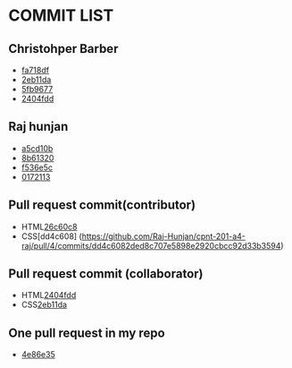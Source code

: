 # COMMIT LIST

## Christohper Barber 
- [fa718df](https://github.com/jaypee06/cpnt201-a4-chris-1/commit/fa718df1507cdee05f8301b2ef9584764651f06f)
- [2eb11da](https://github.com/jaypee06/cpnt201-a4-chris-1/commit/2eb11daf08e1b9881dc3dfc76b82cc154633a935)
- [5fb9677](https://github.com/jaypee06/cpnt201-a4-chris-1/commit/5fb9677ac6ffc20402524c56147e7bbddac301d6)
- [2404fdd](https://github.com/jaypee06/cpnt201-a4-chris-1/commit/2404fdd1990d94f2d0b31fa0f471882c3ce980f5)

## Raj hunjan
- [a5cd10b](https://github.com/jaypee06/cpnt-201-a4-raj/commit/a5cd10b74802b884563c7abc483fc49ca8e0032c)
- [8b61320](https://github.com/jaypee06/cpnt-201-a4-raj/commit/8b613202d4b9bb15f051a09be3c681a62973c07d)
- [f536e5c](https://github.com/jaypee06/cpnt-201-a4-raj/commit/f536e5c961f6d5b15f4342137aee1b14e506fe82)
- [0172113](https://github.com/jaypee06/cpnt-201-a4-raj/commit/01721131de5ab20ef7a173324e67b6b631001e8f)

## Pull request commit(contributor)
- HTML[26c60c8](https://github.com/Raj-Hunjan/cpnt-201-a4-raj/pull/3/commits/26c60c8154155b3dbee1a30fc6a75a5b17d24eba)
- CSS[dd4c608] (https://github.com/Raj-Hunjan/cpnt-201-a4-raj/pull/4/commits/dd4c6082ded8c707e5898e2920cbcc92d33b3594)

## Pull request commit (collaborator)
- HTML[2404fdd](https://github.com/jaypee06/cpnt201-a4-chris-1/commit/2404fdd1990d94f2d0b31fa0f471882c3ce980f5)
- CSS[2eb11da](https://github.com/jaypee06/cpnt201-a4-chris-1/commit/2eb11daf08e1b9881dc3dfc76b82cc154633a935)

## One pull request in my repo
- [ 4e86e35](https://github.com/jaypee06/cpnt-201-A4-Jaypee/commit/4e86e35893df7e76b4ab92821eb99399c454199f)